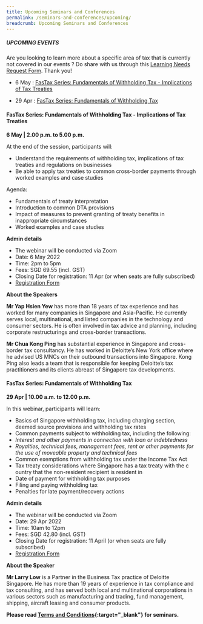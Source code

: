 ```yaml
---
title: Upcoming Seminars and Conferences
permalink: /seminars-and-conferences/upcoming/
breadcrumb: Upcoming Seminars and Conferences
---
```

##### **UPCOMING EVENTS**
Are you looking to learn more about a specific area of tax that is currently not covered in our events ? 
Do share with us through this [Learning Needs Request Form](https://form.gov.sg/5d2c51283703d80011e52615). Thank you!



* 6 May : [FasTax Series: Fundamentals of Withholding Tax - Implications of Tax Treaties](/seminars-and-conferences/upcoming/#6May-ta-id)

* 29 Apr : [FasTax Series: Fundamentals of Withholding Tax](/seminars-and-conferences/upcoming/#29Apr-ta-id)


<a id="6May-ta-id"></a>
#### **FasTax Series: Fundamentals of Withholding Tax - Implications of Tax Treaties**
**6 May | 2.00 p.m. to 5.00 p.m.**

At the end of the session, participants will:
* Understand the requirements of withholding tax, implications of tax treaties and regulations on businesses
* Be able to apply tax treaties to common cross-border payments through worked examples and case studies

Agenda:
* Fundamentals of treaty interpretation
* Introduction to common DTA provisions
* Impact of measures to prevent granting of treaty benefits in inappropriate circumstances
* Worked examples and case studies

**Admin details**
* The webinar will be conducted via Zoom
* Date: 6 May 2022
* Time: 2pm to 5pm
* Fees: SGD 69.55 (incl. GST)
* Closing Date for registration: 11 Apr (or when seats are fully subscribed)
* [Registration Form](https://form.gov.sg/624a6f22639e1e00140ae171)

**About the Speakers**

**Mr Yap Hsien Yew** has more than 18 years of tax experience and has worked for many companies in Singapore and Asia-Pacific. He currently serves local, multinational, and listed companies in the technology and consumer sectors. He is often involved in tax advice and planning, including corporate restructurings and cross-border transactions.

**Mr Chua Kong Ping** has substantial experience in Singapore and cross-border tax consultancy. He has worked in Deloitte’s New York office where he advised US MNCs on their outbound transactions into Singapore. Kong Ping also leads a team that is responsible for keeping Deloitte’s tax practitioners and its clients abreast of Singapore tax developments.



<a id="29Apr-ta-id"></a>
#### **FasTax Series: Fundamentals of Withholding Tax**
**29 Apr | 10.00 a.m. to 12.00 p.m.**

In this webinar, participants will learn:
* Basics of Singapore withholding tax, including charging section, deemed source provisions and withholding tax rates
* Common payments subject to withholding tax, including the following:
* *Interest and other payments in connection with loan or indebtedness*
* *Royalties, technical fees, management fees, rent or other payments for the use of moveable property and technical fees*
* Common exemptions from withholding tax under the Income Tax Act
* Tax treaty considerations where Singapore has a tax treaty with the c ountry that the non-resident recipient is resident in
* Date of payment for withholding tax purposes
* Filing and paying withholding tax
* Penalties for late payment/recovery actions
 
**Admin details**
* The webinar will be conducted via Zoom
* Date: 29 Apr 2022
* Time: 10am to 12pm
* Fees: SGD 42.80 (incl. GST)
* Closing Date for registration: 11 April (or when seats are fully subscribed)
* [Registration Form](https://form.gov.sg/624a62edb691890015723674)

**About the Speaker**

**Mr Larry Low** is a Partner in the Business Tax practice of Deloitte Singapore. He has more than 19 years of experience in tax compliance and tax consulting, and has served both local and multinational corporations in various sectors such as manufacturing and trading, fund management, shipping, aircraft leasing and consumer products.





**Please read [Terms and Conditions](https://production-iras-tax-academy.netlify.com/executive-tax-programmes/terms-and-conditions/){:target="_blank"} for seminars.**